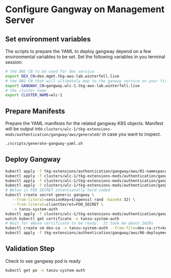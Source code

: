 # Configure Gangway on Management Server

## Set environment variables

The scripts to prepare the YAML to deploy gangway depend on a few environmental variables to be set.  Set the following variables in you terminal session:

```bash
# the DNS CN to be used for dex service
export DEX_CN=dex.mgmt.tkg-aws-lab.winterfell.live
# the DNS CN that will ultimately map to the ganway service on your first workload cluster
export GANGWAY_CN=gangway.wlc-1.tkg-aws-lab.winterfell.live
# the cluster name
export CLUSTER_NAME=wlc-1
```

## Prepare Manifests

Prepare the YAML manifests for the related gangway K8S objects.  Manifest will be output into `clusters/wlc-1/tkg-extensions-mods/authentication/gangway/aws/generated/` in case you want to inspect.

```bash
./scripts/generate-gangway-yaml.sh
```

## Deploy Gangway

```bash
kubectl apply -f tkg-extensions/authentication/gangway/aws/01-namespace.yaml
kubectl apply -f clusters/wlc-1/tkg-extensions-mods/authentication/gangway/aws/generated/02-service.yaml
kubectl apply -f clusters/wlc-1/tkg-extensions-mods/authentication/gangway/aws/generated/02b-ingress.yaml
kubectl apply -f clusters/wlc-1/tkg-extensions-mods/authentication/gangway/aws/generated/03-config.yaml
# Below is FOO_SECRET intentionally hard coded
kubectl create secret generic gangway \
   --from-literal=sessionKey=$(openssl rand -base64 32) \
   --from-literal=clientSecret=FOO_SECRET \
   -n tanzu-system-auth
kubectl apply -f clusters/wlc-1/tkg-extensions-mods/authentication/gangway/aws/generated/05-certs.yaml
watch kubectl get certificate -n tanzu-system-auth
# Wait for above certificate to be ready.  It took me about 2m20s
kubectl create cm dex-ca -n tanzu-system-auth --from-file=dex-ca.crt=keys/letsencrypt-ca.pem
kubectl apply -f tkg-extensions/authentication/gangway/aws/06-deployment.yaml
```

## Validation Step

Check to see gangway pod is ready

```bash
kubectl get po -n tanzu-system-auth
```
